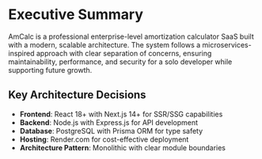 # Executive Summary

AmCalc is a professional enterprise-level amortization calculator SaaS built with a modern, scalable architecture. The system follows a microservices-inspired approach with clear separation of concerns, ensuring maintainability, performance, and security for a solo developer while supporting future growth.

## Key Architecture Decisions
- **Frontend**: React 18+ with Next.js 14+ for SSR/SSG capabilities
- **Backend**: Node.js with Express.js for API development
- **Database**: PostgreSQL with Prisma ORM for type safety
- **Hosting**: Render.com for cost-effective deployment
- **Architecture Pattern**: Monolithic with clear module boundaries 